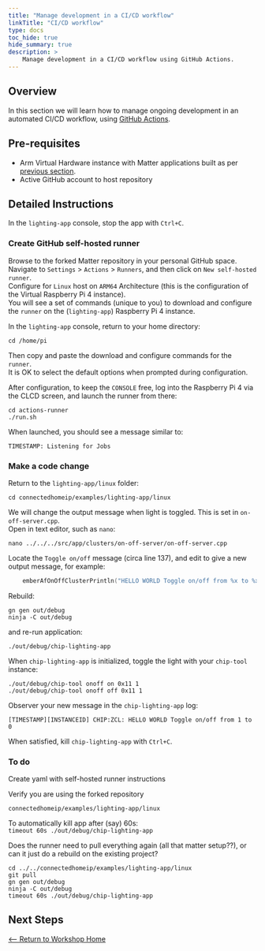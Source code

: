 ```yaml
---
title: "Manage development in a CI/CD workflow"
linkTitle: "CI/CD workflow"
type: docs
toc_hide: true
hide_summary: true
description: >
    Manage development in a CI/CD workflow using GitHub Actions.
---
```

## Overview

In this section we will learn how to manage ongoing development in an automated CI/CD workflow, using [GitHub Actions](https://github.com/features/actions).

## Pre-requisites

* Arm Virtual Hardware instance with Matter applications built as per [previous section](/devsummit22/build).
* Active GitHub account to host repository

## Detailed Instructions

In the `lighting-app` console, stop the app with `Ctrl+C`.

### Create GitHub self-hosted runner

Browse to the forked Matter repository in your personal GitHub space.\
Navigate to `Settings` > `Actions` > `Runners`, and then click on `New self-hosted runner`.\
Configure for `Linux` host on `ARM64` Architecture (this is the configuration of the Virtual Raspberry Pi 4 instance).\
You will see a set of commands (unique to you) to download and configure the `runner` on the (`lighting-app`) Raspberry Pi 4 instance.

In the `lighting-app` console, return to your home directory:
```console
cd /home/pi
```
Then copy and paste the download and configure commands for the `runner`.\
It is OK to select the default options when prompted during configuration.

After configuration, to keep the `CONSOLE` free, log into the Raspberry Pi 4 via the CLCD screen, and launch the runner from there:
```console
cd actions-runner
./run.sh
```
When launched, you should see a message similar to:
```
TIMESTAMP: Listening for Jobs
```
### Make a code change

Return to the `lighting-app/linux` folder:
```console 
cd connectedhomeip/examples/lighting-app/linux
```
We will change the output message when light is toggled. This is set in `on-off-server.cpp`.\
Open in text editor, such as `nano`:
```console
nano ../../../src/app/clusters/on-off-server/on-off-server.cpp
```
Locate the `Toggle on/off` message (circa line 137), and edit to give a new output message, for example:
```C
    emberAfOnOffClusterPrintln("HELLO WORLD Toggle on/off from %x to %x", currentValue, newValue);
```
Rebuild:
```console
gn gen out/debug
ninja -C out/debug
```
and re-run application:
```console
./out/debug/chip-lighting-app
```
When `chip-lighting-app` is initialized, toggle the light with your `chip-tool` instance:
```console
./out/debug/chip-tool onoff on 0x11 1
./out/debug/chip-tool onoff off 0x11 1
```
Observer your new message in the `chip-lighting-app` log:
```
[TIMESTAMP][INSTANCEID] CHIP:ZCL: HELLO WORLD Toggle on/off from 1 to 0
```
When satisfied, kill `chip-lighting-app` with `Ctrl+C`.

### To do

Create yaml with self-hosted runner instructions

Verify you are using the forked repository
```console
connectedhomeip/examples/lighting-app/linux
```
To automatically kill app after (say) 60s:\
`timeout 60s ./out/debug/chip-lighting-app`

Does the runner need to pull everything again (all that matter setup??), or can it just do a rebuild on the existing project?
```console
cd ../../connectedhomeip/examples/lighting-app/linux
git pull
gn gen out/debug
ninja -C out/debug
timeout 60s ./out/debug/chip-lighting-app
```

## Next Steps

[<-- Return to Workshop Home](/devsummit22/#sections)